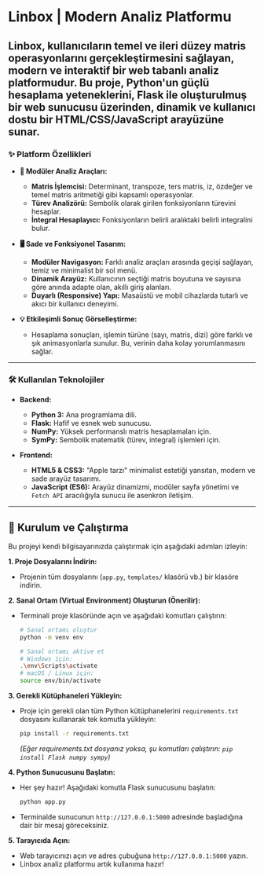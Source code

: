 # Linbox | Modern Analiz Platformu

Linbox, kullanıcıların temel ve ileri düzey matris operasyonlarını gerçekleştirmesini sağlayan, modern ve interaktif bir web tabanlı analiz platformudur. Bu proje, Python'un güçlü hesaplama yeteneklerini, Flask ile oluşturulmuş bir web sunucusu üzerinden, dinamik ve kullanıcı dostu bir HTML/CSS/JavaScript arayüzüne sunar.
---

### ✨ **Platform Özellikleri**

* **🧠 Modüler Analiz Araçları:**
    * **Matris İşlemcisi:** Determinant, transpoze, ters matris, iz, özdeğer ve temel matris aritmetiği gibi kapsamlı operasyonlar.
    * **Türev Analizörü:** Sembolik olarak girilen fonksiyonların türevini hesaplar.
    * **İntegral Hesaplayıcı:** Fonksiyonların belirli aralıktaki belirli integralini bulur.

* **🖥️ Sade ve Fonksiyonel Tasarım:**
    * **Modüler Navigasyon:** Farklı analiz araçları arasında geçişi sağlayan, temiz ve minimalist bir sol menü.
    * **Dinamik Arayüz:** Kullanıcının seçtiği matris boyutuna ve sayısına göre anında adapte olan, akıllı giriş alanları.
    * **Duyarlı (Responsive) Yapı:** Masaüstü ve mobil cihazlarda tutarlı ve akıcı bir kullanıcı deneyimi.

* **💡 Etkileşimli Sonuç Görselleştirme:**
    * Hesaplama sonuçları, işlemin türüne (sayı, matris, dizi) göre farklı ve şık animasyonlarla sunulur. Bu, verinin daha kolay yorumlanmasını sağlar.

---

### 🛠️ **Kullanılan Teknolojiler**

* **Backend:**
    * **Python 3:** Ana programlama dili.
    * **Flask:** Hafif ve esnek web sunucusu.
    * **NumPy:** Yüksek performanslı matris hesaplamaları için.
    * **SymPy:** Sembolik matematik (türev, integral) işlemleri için.

* **Frontend:**
    * **HTML5 & CSS3:** "Apple tarzı" minimalist estetiği yansıtan, modern ve sade arayüz tasarımı.
    * **JavaScript (ES6):** Arayüz dinamizmi, modüler sayfa yönetimi ve `Fetch API` aracılığıyla sunucu ile asenkron iletişim.

---

## 🚀 Kurulum ve Çalıştırma

Bu projeyi kendi bilgisayarınızda çalıştırmak için aşağıdaki adımları izleyin:

**1. Proje Dosyalarını İndirin:**
   - Projenin tüm dosyalarını (`app.py`, `templates/` klasörü vb.) bir klasöre indirin.

**2. Sanal Ortam (Virtual Environment) Oluşturun (Önerilir):**
   - Terminali proje klasöründe açın ve aşağıdaki komutları çalıştırın:
     ```bash
     # Sanal ortamı oluştur
     python -m venv env

     # Sanal ortamı aktive et
     # Windows için:
     .\env\Scripts\activate
     # macOS / Linux için:
     source env/bin/activate
     ```

**3. Gerekli Kütüphaneleri Yükleyin:**
   - Proje için gerekli olan tüm Python kütüphanelerini `requirements.txt` dosyasını kullanarak tek komutla yükleyin:
     ```bash
     pip install -r requirements.txt
     ```
     *(Eğer requirements.txt dosyanız yoksa, şu komutları çalıştırın: `pip install Flask numpy sympy`)*

**4. Python Sunucusunu Başlatın:**
   - Her şey hazır! Aşağıdaki komutla Flask sunucusunu başlatın:
     ```bash
     python app.py
     ```
   - Terminalde sunucunun `http://127.0.0.1:5000` adresinde başladığına dair bir mesaj göreceksiniz.

**5. Tarayıcıda Açın:**
   - Web tarayıcınızı açın ve adres çubuğuna `http://127.0.0.1:5000` yazın.
   - Linbox analiz platformu artık kullanıma hazır!
